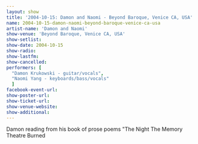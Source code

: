 ```yaml
---
layout: show
title: '2004-10-15: Damon and Naomi - Beyond Baroque, Venice CA, USA'
name: 2004-10-15-damon-naomi-beyond-baroque-venice-ca-usa
artist-name: 'Damon and Naomi'
show-venue: 'Beyond Baroque, Venice CA, USA'
show-setlist: 
show-date: 2004-10-15
show-radio: 
show-lastfm: 
show-cancelled: 
performers: [
  "Damon Krukowski - guitar/vocals",
  "Naomi Yang - keyboards/bass/vocals"
  ]
facebook-event-url: 
show-poster-url: 
show-ticket-url: 
show-venue-website: 
show-additional: 
---
```


Damon reading from his book of prose poems "The Night The Memory Theatre Burned